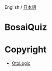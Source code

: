 English / [日本語](https://github.com/Yama-Haya/BosaiQuiz/blob/main/.github/README.md)

# BosaiQuiz

# Copyright
- [OtoLogic](https://otologic.jp)
